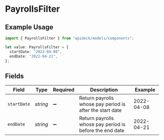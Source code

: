 # PayrollsFilter

## Example Usage

```typescript
import { PayrollsFilter } from "apideck/models/components";

let value: PayrollsFilter = {
  startDate: "2022-04-08",
  endDate: "2022-04-21",
};
```

## Fields

| Field                                                    | Type                                                     | Required                                                 | Description                                              | Example                                                  |
| -------------------------------------------------------- | -------------------------------------------------------- | -------------------------------------------------------- | -------------------------------------------------------- | -------------------------------------------------------- |
| `startDate`                                              | *string*                                                 | :heavy_minus_sign:                                       | Return payrolls whose pay period is after the start date | 2022-04-08                                               |
| `endDate`                                                | *string*                                                 | :heavy_minus_sign:                                       | Return payrolls whose pay period is before the end date  | 2022-04-21                                               |